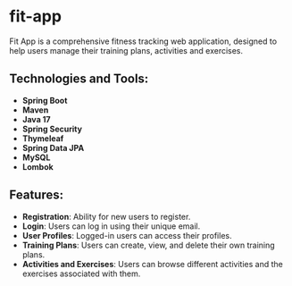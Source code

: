# fit-app

Fit App is a comprehensive fitness tracking web application, designed to help users manage their training plans, activities and exercises.

## Technologies and Tools:
- **Spring Boot**
- **Maven**
- **Java 17**
- **Spring Security**
- **Thymeleaf**
- **Spring Data JPA**
- **MySQL**
- **Lombok**


## Features:
- **Registration**: Ability for new users to register.
- **Login**: Users can log in using their unique email.
- **User Profiles**: Logged-in users can access their profiles.
- **Training Plans**: Users can create, view, and delete their own training plans.
- **Activities and Exercises**: Users can browse different activities and the exercises associated with them.
